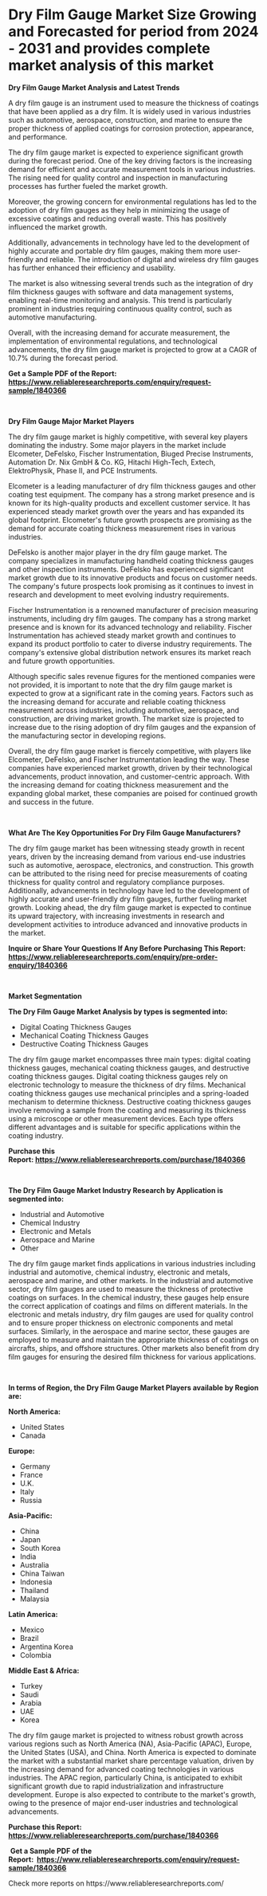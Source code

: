 <p><h1>Dry Film Gauge Market Size Growing and Forecasted for period from 2024 - 2031 and provides complete market analysis of this market</h1></p><p><strong>Dry Film Gauge Market Analysis and Latest Trends</strong></p>
<p><p>A dry film gauge is an instrument used to measure the thickness of coatings that have been applied as a dry film. It is widely used in various industries such as automotive, aerospace, construction, and marine to ensure the proper thickness of applied coatings for corrosion protection, appearance, and performance.</p><p>The dry film gauge market is expected to experience significant growth during the forecast period. One of the key driving factors is the increasing demand for efficient and accurate measurement tools in various industries. The rising need for quality control and inspection in manufacturing processes has further fueled the market growth.</p><p>Moreover, the growing concern for environmental regulations has led to the adoption of dry film gauges as they help in minimizing the usage of excessive coatings and reducing overall waste. This has positively influenced the market growth.</p><p>Additionally, advancements in technology have led to the development of highly accurate and portable dry film gauges, making them more user-friendly and reliable. The introduction of digital and wireless dry film gauges has further enhanced their efficiency and usability.</p><p>The market is also witnessing several trends such as the integration of dry film thickness gauges with software and data management systems, enabling real-time monitoring and analysis. This trend is particularly prominent in industries requiring continuous quality control, such as automotive manufacturing.</p><p>Overall, with the increasing demand for accurate measurement, the implementation of environmental regulations, and technological advancements, the dry film gauge market is projected to grow at a CAGR of 10.7% during the forecast period.</p></p>
<p><strong>Get a Sample PDF of the Report:&nbsp; <a href="https://www.reliableresearchreports.com/enquiry/request-sample/1840366">https://www.reliableresearchreports.com/enquiry/request-sample/1840366</a></strong></p>
<p>&nbsp;</p>
<p><strong>Dry Film Gauge Major Market Players</strong></p>
<p><p>The dry film gauge market is highly competitive, with several key players dominating the industry. Some major players in the market include Elcometer, DeFelsko, Fischer Instrumentation, Biuged Precise Instruments, Automation Dr. Nix GmbH & Co. KG, Hitachi High-Tech, Extech, ElektroPhysik, Phase II, and PCE Instruments.</p><p>Elcometer is a leading manufacturer of dry film thickness gauges and other coating test equipment. The company has a strong market presence and is known for its high-quality products and excellent customer service. It has experienced steady market growth over the years and has expanded its global footprint. Elcometer's future growth prospects are promising as the demand for accurate coating thickness measurement rises in various industries.</p><p>DeFelsko is another major player in the dry film gauge market. The company specializes in manufacturing handheld coating thickness gauges and other inspection instruments. DeFelsko has experienced significant market growth due to its innovative products and focus on customer needs. The company's future prospects look promising as it continues to invest in research and development to meet evolving industry requirements.</p><p>Fischer Instrumentation is a renowned manufacturer of precision measuring instruments, including dry film gauges. The company has a strong market presence and is known for its advanced technology and reliability. Fischer Instrumentation has achieved steady market growth and continues to expand its product portfolio to cater to diverse industry requirements. The company's extensive global distribution network ensures its market reach and future growth opportunities.</p><p>Although specific sales revenue figures for the mentioned companies were not provided, it is important to note that the dry film gauge market is expected to grow at a significant rate in the coming years. Factors such as the increasing demand for accurate and reliable coating thickness measurement across industries, including automotive, aerospace, and construction, are driving market growth. The market size is projected to increase due to the rising adoption of dry film gauges and the expansion of the manufacturing sector in developing regions.</p><p>Overall, the dry film gauge market is fiercely competitive, with players like Elcometer, DeFelsko, and Fischer Instrumentation leading the way. These companies have experienced market growth, driven by their technological advancements, product innovation, and customer-centric approach. With the increasing demand for coating thickness measurement and the expanding global market, these companies are poised for continued growth and success in the future.</p></p>
<p>&nbsp;</p>
<p><strong>What Are The Key Opportunities For Dry Film Gauge Manufacturers?</strong></p>
<p><p>The dry film gauge market has been witnessing steady growth in recent years, driven by the increasing demand from various end-use industries such as automotive, aerospace, electronics, and construction. This growth can be attributed to the rising need for precise measurements of coating thickness for quality control and regulatory compliance purposes. Additionally, advancements in technology have led to the development of highly accurate and user-friendly dry film gauges, further fueling market growth. Looking ahead, the dry film gauge market is expected to continue its upward trajectory, with increasing investments in research and development activities to introduce advanced and innovative products in the market.</p></p>
<p><strong>Inquire or Share Your Questions If Any Before Purchasing This Report: <a href="https://www.reliableresearchreports.com/enquiry/pre-order-enquiry/1840366">https://www.reliableresearchreports.com/enquiry/pre-order-enquiry/1840366</a></strong></p>
<p>&nbsp;</p>
<p><strong>Market Segmentation</strong></p>
<p><strong>The Dry Film Gauge Market Analysis by types is segmented into:</strong></p>
<p><ul><li>Digital Coating Thickness Gauges</li><li>Mechanical Coating Thickness Gauges</li><li>Destructive Coating Thickness Gauges</li></ul></p>
<p><p>The dry film gauge market encompasses three main types: digital coating thickness gauges, mechanical coating thickness gauges, and destructive coating thickness gauges. Digital coating thickness gauges rely on electronic technology to measure the thickness of dry films. Mechanical coating thickness gauges use mechanical principles and a spring-loaded mechanism to determine thickness. Destructive coating thickness gauges involve removing a sample from the coating and measuring its thickness using a microscope or other measurement devices. Each type offers different advantages and is suitable for specific applications within the coating industry.</p></p>
<p><strong>Purchase this Report:&nbsp;<a href="https://www.reliableresearchreports.com/purchase/1840366">https://www.reliableresearchreports.com/purchase/1840366</a></strong></p>
<p>&nbsp;</p>
<p><strong>The Dry Film Gauge Market Industry Research by Application is segmented into:</strong></p>
<p><ul><li>Industrial and Automotive</li><li>Chemical Industry</li><li>Electronic and Metals</li><li>Aerospace and Marine</li><li>Other</li></ul></p>
<p><p>The dry film gauge market finds applications in various industries including industrial and automotive, chemical industry, electronic and metals, aerospace and marine, and other markets. In the industrial and automotive sector, dry film gauges are used to measure the thickness of protective coatings on surfaces. In the chemical industry, these gauges help ensure the correct application of coatings and films on different materials. In the electronic and metals industry, dry film gauges are used for quality control and to ensure proper thickness on electronic components and metal surfaces. Similarly, in the aerospace and marine sector, these gauges are employed to measure and maintain the appropriate thickness of coatings on aircrafts, ships, and offshore structures. Other markets also benefit from dry film gauges for ensuring the desired film thickness for various applications.</p></p>
<p>&nbsp;</p>
<p><strong>In terms of Region, the Dry Film Gauge Market Players available by Region are:</strong></p>
<p>
    <p> <strong> North America: </strong>
        <ul>
            <li>United States</li>
            <li>Canada</li>
        </ul>
        </p> 
    <p> <strong> Europe: </strong>
        <ul>
            <li>Germany</li>
            <li>France</li>
            <li>U.K.</li>
            <li>Italy</li>
            <li>Russia</li>
        </ul>
        </p> 
    <p> <strong> Asia-Pacific: </strong>
        <ul>
            <li>China</li>
            <li>Japan</li>
            <li>South Korea</li>
            <li>India</li>
            <li>Australia</li>
            <li>China Taiwan</li>
            <li>Indonesia</li>
            <li>Thailand</li>
            <li>Malaysia</li>
        </ul>
        </p> 
    <p> <strong> Latin America: </strong>
        <ul>
            <li>Mexico</li>
            <li>Brazil</li>
            <li>Argentina Korea</li>
            <li>Colombia</li>
        </ul>
        </p> 
    <p> <strong> Middle East & Africa: </strong>
        <ul>
            <li>Turkey</li>
            <li>Saudi</li>
            <li>Arabia</li>
            <li>UAE</li>
            <li>Korea</li>
        </ul>
    </p>
    </p>
<p><p>The dry film gauge market is projected to witness robust growth across various regions such as North America (NA), Asia-Pacific (APAC), Europe, the United States (USA), and China. North America is expected to dominate the market with a substantial market share percentage valuation, driven by the increasing demand for advanced coating technologies in various industries. The APAC region, particularly China, is anticipated to exhibit significant growth due to rapid industrialization and infrastructure development. Europe is also expected to contribute to the market's growth, owing to the presence of major end-user industries and technological advancements.</p></p>
<p><strong>Purchase this Report: <a href="https://www.reliableresearchreports.com/purchase/1840366">https://www.reliableresearchreports.com/purchase/1840366</a></strong></p>
<p>&nbsp;<strong>Get a Sample PDF of the Report:&nbsp;&nbsp;<a href="https://www.reliableresearchreports.com/enquiry/request-sample/1840366">https://www.reliableresearchreports.com/enquiry/request-sample/1840366</a></strong></p>
<p><strong></strong></p>
<p>Check more reports on https://www.reliableresearchreports.com/</p>